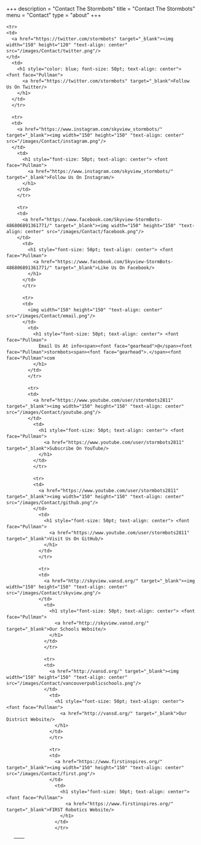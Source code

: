 +++
description = "Contact The Stormbots"
title = "Contact The Stormbots"
menu = "Contact"
type = "about"
+++

<table  border="0" style="width: 100%; margin: 20px">
  <thead>
    <tr>
      <th></th>
      <th></th>
    </tr>
  </thead>
  <tbody>

    <tr>
    <td>
      <a href="https://twitter.com/stormbots" target="_blank"><img width="150" height="120" "text-align: center" src="/images/Contact/twitter.png"/>
    </td>
      <td>
        <h1 style="color: blue; font-size: 50pt; text-align: center"> <font face="Pullman">
          <a href="https://twitter.com/stormbots" target="_blank">Follow Us On Twitter/>
        </h1>
      </td>
      </tr>

      <tr>
      <td>
        <a href="https://www.instagram.com/skyview_stormbots/" target="_blank"><img width="150" height="150" "text-align: center" src="/images/Contact/instagram.png"/>
      </td>
        <td>
          <h1 style="font-size: 50pt; text-align: center"> <font face="Pullman">
            <a href="https://www.instagram.com/skyview_stormbots/" target="_blank">Follow Us On Instagram/>
          </h1>
        </td>
        </tr>

        <tr>
        <td>
          <a href="https://www.facebook.com/Skyview-StormBots-486806891361771/" target="_blank"><img width="150" height="150" "text-align: center" src="/images/Contact/facebook.png"/>
        </td>
          <td>
            <h1 style="font-size: 50pt; text-align: center"> <font face="Pullman">
              <a href="https://www.facebook.com/Skyview-StormBots-486806891361771/" target="_blank">Like Us On Facebook/>
            </h1>
          </td>
          </tr>

          <tr>
          <td>
            <img width="150" height="150" "text-align: center" src="/images/Contact/email.png"/>
          </td>
            <td>
              <h1 style="font-size: 50pt; text-align: center"> <font face="Pullman">
                Email Us At info<span><font face="gearhead">@</span><font face="Pullman">stormbots<span><font face="gearhead">.</span><font face="Pullman">com
              </h1>
            </td>
            </tr>

            <tr>
            <td>
              <a href="https://www.youtube.com/user/stormbots2811" target="_blank"><img width="150" height="150" "text-align: center" src="/images/Contact/youtube.png"/>
            </td>
              <td>
                <h1 style="font-size: 50pt; text-align: center"> <font face="Pullman">
                  <a href="https://www.youtube.com/user/stormbots2811" target="_blank">Subscribe On YouTube/>
                </h1>
              </td>
              </tr>

              <tr>
              <td>
                <a href="https://www.youtube.com/user/stormbots2811" target="_blank"><img width="150" height="150" "text-align: center" src="/images/Contact/github.png"/>
              </td>
                <td>
                  <h1 style="font-size: 50pt; text-align: center"> <font face="Pullman">
                    <a href="https://www.youtube.com/user/stormbots2811" target="_blank">Visit Us On GitHub/>
                  </h1>
                </td>
                </tr>

                <tr>
                <td>
                  <a href="http://skyview.vansd.org/" target="_blank"><img width="150" height="150" "text-align: center" src="/images/Contact/skyview.png"/>
                </td>
                  <td>
                    <h1 style="font-size: 50pt; text-align: center"> <font face="Pullman">
                      <a href="http://skyview.vansd.org/" target="_blank">Our Schools Website/>
                    </h1>
                  </td>
                  </tr>

                  <tr>
                  <td>
                    <a href="http://vansd.org/" target="_blank"><img width="150" height="150" "text-align: center" src="/images/Contact/vancouverpublicschools.png"/>
                  </td>
                    <td>
                      <h1 style="font-size: 50pt; text-align: center"> <font face="Pullman">
                        <a href="http://vansd.org/" target="_blank">Our District Website/>
                      </h1>
                    </td>
                    </tr>

                    <tr>
                    <td>
                      <a href="https://www.firstinspires.org/" target="_blank"><img width="150" height="150" "text-align: center" src="/images/Contact/first.png"/>
                    </td>
                      <td>
                        <h1 style="font-size: 50pt; text-align: center"> <font face="Pullman">
                          <a href="https://www.firstinspires.org/" target="_blank">FIRST Robotics Website/>
                        </h1>
                      </td>
                      </tr>

  </tbody>
</table>
</table>
